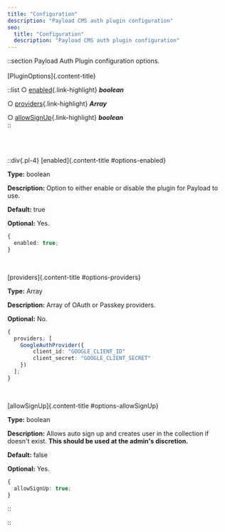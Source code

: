 ```yaml
---
title: "Configuration"
description: "Payload CMS auth plugin configuration"
seo:
  title: "Configuration"
  description: "Payload CMS auth plugin configuration"
---
```


::section
Payload Auth Plugin configuration options.
<br/>
<br/>
[PluginOptions]{.content-title}
<br/>

::list
○ [enabled](#options-enabled){.link-highlight} **_boolean_**
<br/>

○ [providers](#options-providers){.link-highlight} **_Array_**
<br/>

○ [allowSignUp](#options-allowSignUp){.link-highlight} **_boolean_**
<br/>
::

<br/>
<br/>

::div{.pl-4}
[enabled]{.content-title #options-enabled}
<br/>

**Type:** boolean

**Description:** Option to either enable or disable the plugin for Payload to use.

**Default:** true

**Optional:** Yes.
<br/>

```ts
{
  enabled: true;
}
```

<br/>

[providers]{.content-title #options-providers}
<br/>

**Type:** Array

**Description:** Array of OAuth or Passkey providers.

**Optional:** No.
<br/>

```ts
{
  providers: [
    GoogleAuthProvider({
        client_id: "GOOGLE_CLIENT_ID"
        client_secret: "GOOGLE_CLIENT_SECRET"
    })
  ];
}
```

<br/>

[allowSignUp]{.content-title #options-allowSignUp}
<br/>

**Type:** boolean

**Description:** Allows auto sign up and creates user in the collection if doesn't exist. **This should be used at the admin's discretion.**

**Default:** false

**Optional:** Yes.
<br/>

```ts
{
  allowSignUp: true;
}
```

::

::
